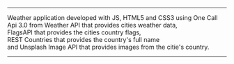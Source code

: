 ***
Weather application developed with JS, HTML5 and CSS3 using One Call Api 3.0 from Weather API that provides cities weather data,  
FlagsAPI that provides the cities country flags,  
REST Countries that provides the country's full name  
and Unsplash Image API that provides images from the citie's country.
***
